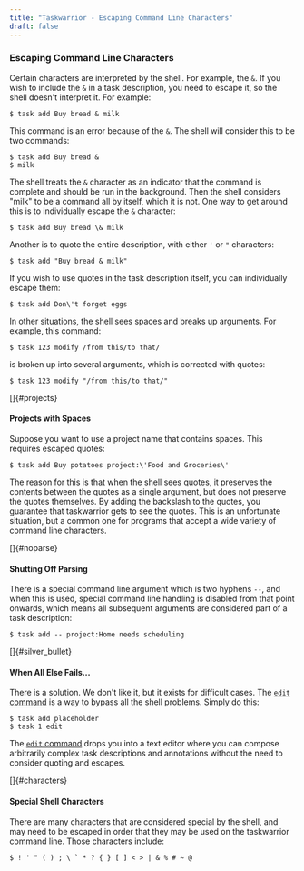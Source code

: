 ```yaml
---
title: "Taskwarrior - Escaping Command Line Characters"
draft: false
---
```


### Escaping Command Line Characters

Certain characters are interpreted by the shell. For example, the `&`. If you
wish to include the `&` in a task description, you need to escape it, so the
shell doesn\'t interpret it. For example:

    $ task add Buy bread & milk

This command is an error because of the `&`. The shell will consider this to be
two commands:

    $ task add Buy bread &
    $ milk

The shell treats the `&` character as an indicator that the command is complete
and should be run in the background. Then the shell considers \"milk\" to be a
command all by itself, which it is not. One way to get around this is to
individually escape the `&` character:

    $ task add Buy bread \& milk

Another is to quote the entire description, with either `'` or `"` characters:

    $ task add "Buy bread & milk"

If you wish to use quotes in the task description itself, you can individually
escape them:

    $ task add Don\'t forget eggs

In other situations, the shell sees spaces and breaks up arguments. For example,
this command:

    $ task 123 modify /from this/to that/

is broken up into several arguments, which is corrected with quotes:

    $ task 123 modify "/from this/to that/"

[]{#projects}

#### Projects with Spaces

Suppose you want to use a project name that contains spaces. This requires
escaped quotes:

    $ task add Buy potatoes project:\'Food and Groceries\'

The reason for this is that when the shell sees quotes, it preserves the
contents between the quotes as a single argument, but does not preserve the
quotes themselves. By adding the backslash to the quotes, you guarantee that
taskwarrior gets to see the quotes. This is an unfortunate situation, but a
common one for programs that accept a wide variety of command line characters.

[]{#noparse}

#### Shutting Off Parsing

There is a special command line argument which is two hyphens `--`, and when
this is used, special command line handling is disabled from that point onwards,
which means all subsequent arguments are considered part of a task description:

    $ task add -- project:Home needs scheduling

[]{#silver_bullet}

#### When All Else Fails\...

There is a solution. We don\'t like it, but it exists for difficult cases. The
[`edit` command](#) is a way to bypass all the shell problems. Simply do this:

    $ task add placeholder
    $ task 1 edit

The [`edit` command](#) drops you into a text editor where you can compose
arbitrarily complex task descriptions and annotations without the need to
consider quoting and escapes.

[]{#characters}

#### Special Shell Characters

There are many characters that are considered special by the shell, and may need
to be escaped in order that they may be used on the taskwarrior command line.
Those characters include:

    $ ! ' " ( ) ; \ ` * ? { } [ ] < > | & % # ~ @
